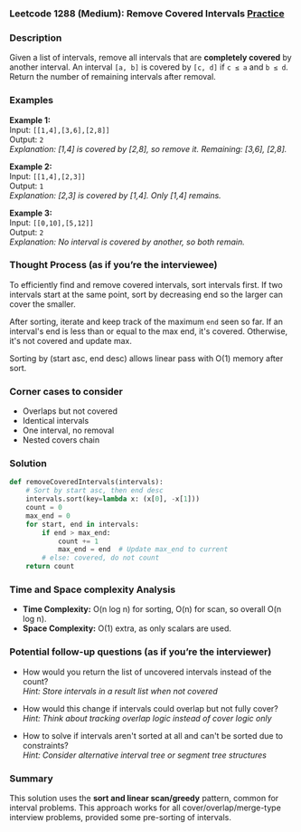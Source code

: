 ### Leetcode 1288 (Medium): Remove Covered Intervals [Practice](https://leetcode.com/problems/remove-covered-intervals)

### Description  
Given a list of intervals, remove all intervals that are **completely covered** by another interval. An interval `[a, b]` is covered by `[c, d]` if `c ≤ a` and `b ≤ d`.
Return the number of remaining intervals after removal.

### Examples  

**Example 1:**  
Input: `[[1,4],[3,6],[2,8]]`  
Output: `2`  
*Explanation: [1,4] is covered by [2,8], so remove it. Remaining: [3,6], [2,8].*

**Example 2:**  
Input: `[[1,4],[2,3]]`  
Output: `1`  
*Explanation: [2,3] is covered by [1,4]. Only [1,4] remains.*

**Example 3:**  
Input: `[[0,10],[5,12]]`  
Output: `2`  
*Explanation: No interval is covered by another, so both remain.*

### Thought Process (as if you’re the interviewee)  
To efficiently find and remove covered intervals, sort intervals first. If two intervals start at the same point, sort by decreasing end so the larger can cover the smaller.

After sorting, iterate and keep track of the maximum `end` seen so far. If an interval's end is less than or equal to the max end, it's covered. Otherwise, it's not covered and update max.

Sorting by (start asc, end desc) allows linear pass with O(1) memory after sort.

### Corner cases to consider  
- Overlaps but not covered
- Identical intervals
- One interval, no removal
- Nested covers chain

### Solution

```python
def removeCoveredIntervals(intervals):
    # Sort by start asc, then end desc
    intervals.sort(key=lambda x: (x[0], -x[1]))
    count = 0
    max_end = 0
    for start, end in intervals:
        if end > max_end:
            count += 1
            max_end = end  # Update max_end to current
        # else: covered, do not count
    return count
```

### Time and Space complexity Analysis  
- **Time Complexity:** O(n log n) for sorting, O(n) for scan, so overall O(n log n).
- **Space Complexity:** O(1) extra, as only scalars are used.

### Potential follow-up questions (as if you’re the interviewer)  
- How would you return the list of uncovered intervals instead of the count?  
  *Hint: Store intervals in a result list when not covered*

- How would this change if intervals could overlap but not fully cover?  
  *Hint: Think about tracking overlap logic instead of cover logic only*

- How to solve if intervals aren't sorted at all and can't be sorted due to constraints?  
  *Hint: Consider alternative interval tree or segment tree structures*

### Summary
This solution uses the **sort and linear scan/greedy** pattern, common for interval problems. This approach works for all cover/overlap/merge-type interview problems, provided some pre-sorting of intervals.